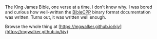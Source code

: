 The King James Bible, one verse at a time. I don't know why. I was bored and
curious how well-written the [BibleCPP](https://github.com/mgwalker/BibleCPP)
binary format documentation was written. Turns out, it was written well enough.

Browse the whole thing at
[https://mgwalker.github.io/kjv](https://mgwalker.github.io/kjv)